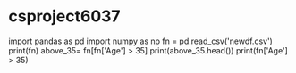 # csproject6037
import pandas as pd
import numpy as np
fn = pd.read_csv('newdf.csv')
print(fn)
above_35= fn[fn['Age'] > 35]
print(above_35.head())
print(fn['Age'] > 35)

